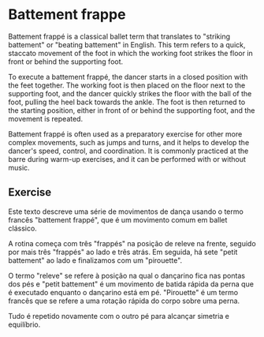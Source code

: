 # Battement frappe

Battement frappé is a classical ballet term that translates to "striking battement" or "beating battement" in English. This term refers to a quick, staccato movement of the foot in which the working foot strikes the floor in front or behind the supporting foot.

To execute a battement frappé, the dancer starts in a closed position with the feet together. The working foot is then placed on the floor next to the supporting foot, and the dancer quickly strikes the floor with the ball of the foot, pulling the heel back towards the ankle. The foot is then returned to the starting position, either in front of or behind the supporting foot, and the movement is repeated.

Battement frappé is often used as a preparatory exercise for other more complex movements, such as jumps and turns, and it helps to develop the dancer's speed, control, and coordination. It is commonly practiced at the barre during warm-up exercises, and it can be performed with or without music.

## **Exercise**

Este texto descreve uma série de movimentos de dança usando o termo francês "battement frappé", que é um movimento comum em ballet clássico.

A rotina começa com três "frappés" na posição de releve na frente, seguido por mais três "frappés" ao lado e três atrás. Em seguida, há sete "petit battement" ao lado e finalizamos com um "pirouette".

O termo "releve" se refere à posição na qual o dançarino fica nas pontas dos pés e "petit battement" é um movimento de batida rápida da perna que é executado enquanto o dançarino está em pé. "Pirouette" é um termo francês que se refere a uma rotação rápida do corpo sobre uma perna.

Tudo é repetido novamente com o outro pé para alcançar simetria e equilíbrio.
